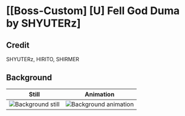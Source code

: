# [\[Boss-Custom\] \[U\] Fell God Duma by SHYUTERz]

## Credit

SHYUTERz, HIRITO, SHIRMER
	
## Background

| Still | Animation |
| :---: | :-------: |
| ![Background still](./Background_000.png) | ![Background animation](./Background.gif) |
